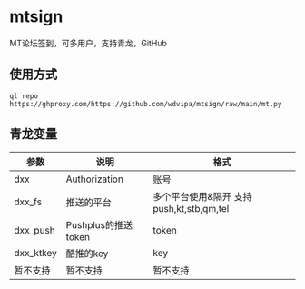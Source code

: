 # mtsign
MT论坛签到，可多用户，支持青龙，GitHub
## 使用方式
`ql repo https://ghproxy.com/https://github.com/wdvipa/mtsign/raw/main/mt.py`
## 青龙变量
| 参数 | 说明                     |  格式  |
| ---- | -----------------------  |  -------  |
| dxx  | Authorization |  账号|密码  多账号用回车隔开  |
| dxx_fs  | 推送的平台 |  多个平台使用&隔开 支持push,kt,stb,qm,tel  |
| dxx_push  | Pushplus的推送token |  token  |
| dxx_ktkey  | 酷推的key |  key  |
| 暂不支持  | 暂不支持 |  暂不支持  |

